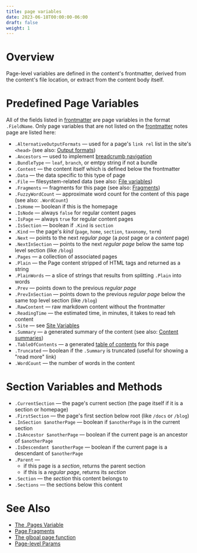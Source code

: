 ```yaml
---
title: page variables
date: 2023-06-18T00:00:00-06:00
draft: false
weight: 1
---
```


# Overview
Page-level variables are defined in the content's frontmatter, derived from the content's file location, or extract from the content body itself.

# Predefined Page Variables
All of the fields listed in [frontmatter](../../frontmatter) are page variables in the format `.FieldName`.  Only page variables that are not listed on the [frontmatter](../../frontmatter) notes page are listed here:
- `.AlternativeOutputFormats` — used for a page's `link rel` list in the site's `<head>` (see also: [Output formats](https://gohugo.io/templates/output-formats/))
- `.Ancestors` — used to implement [breadcrumb navigation](https://gohugo.io/content-management/sections#example-breadcrumb-navigation)
- `.BundleType` — `leaf`, `branch`, or emtpy string if not a bundle
- `.Content` — the content itself which is defined below the frontmatter
- `.Data` — the data specific to this type of page
- `.File` — filesystem-related data (see also: [File variables](https://gohugo.io/variables/files/))
- `.Fragments` — fragments for this page (see also: [Fragments](https://gohugo.io/variables/page/#page-fragments))
- `.FuzzyWordCount` — approximate word count for the content of this page (see also: `.WordCount`)
- `.IsHome` — boolean if this is the homepage
- `.IsNode` — always `false` for regular content pages
- `.IsPage` — always `true` for regular content pages
- `.IsSection` — boolean if `.Kind` is `section`
- `.Kind` — the page's *kind* (`page`, `home`, `section`, `taxonomy`, `term`)
- `.Next` — points to the next *regular page* (a *post* page or a *content* page)
- `.NextInSection` — points to the next *regular page* below the same top level section (like `/blog`)
- `.Pages` — a collection of associated pages
- `.Plain` — the Page content stripped of HTML tags and returned as a string
- `.PlainWords` — a slice of strings that results from splitting `.Plain` into words
- `.Prev` — points down to the previous *regular page*
- `.PrevInSection` — points down to the previous *regular page* below the same top level section (like `/blog`)
- `.RawContent` — raw markdown content without the frontmatter
- `.ReadingTime` — the estimated time, in minutes, it takes to read teh content
- `.Site` — see [Site Variables](https://gohugo.io/variables/site/)
- `.Summary` — a generated summary of the content (see also: [Content summaries](https://gohugo.io/content-management/summaries/))
- `.TableOfContents` — a generated [table of contents](https://gohugo.io/content-management/toc/) for this page
- `.Truncated` — boolean if the `.Summary` is truncated (useful for showing a "read more" link)
- `.WordCount` — the number of words in the content

# Section Variables and Methods
- `.CurrentSection` — the page's current section (the page itself if it is a section or homepage)
- `.FirstSection` — the page's first section below root (like `/docs` or `/blog`)
- `.InSection $anotherPage` — boolean if `$anotherPage` is in the current section
- `.IsAncestor $anotherPage` — boolean if the current page is an ancestor of `$anotherPage`
- `.IsDescendant $anotherPage` — boolean if the current page is a descendant of `$anotherPage`
- `.Parent` — 
  - if this page is a *section*, returns the parent section
  - if this is a *regular page*, returns its *section*
- `.Section` — the *section* this content belongs to
- `.Sections` — the sections below this content

# See Also
- [The .Pages Variable](https://gohugo.io/variables/page/#pages)
- [Page Fragments](https://gohugo.io/variables/page/#page-fragments)
- [The glboal page function](https://gohugo.io/variables/page/#the-global-page-function)
- [Page-level Params](https://gohugo.io/variables/page/#page-level-params)
